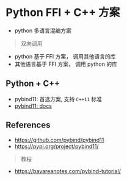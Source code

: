 # Python FFI + C++ 方案

- python 多语言混编方案

> 双向调用

- python 基于 FFI 方案， 调用其他语言的库
- 其他语言基于 FFI 方案， 调用 python 的库

## Python + C++

- pybind11: 首选方案, 支持 `C++11` 标准
- [pybind11: docs](https://pybind11.readthedocs.io/en/stable/)

## References

- <https://github.com/pybind/pybind11>
- <https://pypi.org/project/pybind11/>

> 教程

- <https://bayareanotes.com/pybind-tutorial/>
